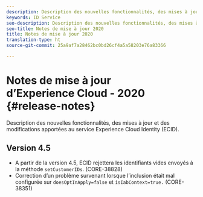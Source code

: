 ```yaml
---
description: Description des nouvelles fonctionnalités, des mises à jour et des modifications apportées au service Experience Cloud Identity.
keywords: ID Service
seo-description: Description des nouvelles fonctionnalités, des mises à jour et des modifications apportées au service Experience Cloud Identity.
seo-title: Notes de mise à jour 2020
title: Notes de mise à jour 2020
translation-type: ht
source-git-commit: 25a9af7a28462bc0bd26cf4a5a58203e76a83366

---
```



# Notes de mise à jour d’Experience Cloud - 2020 {#release-notes}

Description des nouvelles fonctionnalités, des mises à jour et des modifications apportées au service Experience Cloud Identity (ECID).

## Version 4.5

* A partir de la version 4.5, ECID rejettera les identifiants vides envoyés à la méthode `setCustomerIDs`. (CORE-38828)
* Correction d’un problème survenant lorsque l’inclusion était mal configurée sur `doesOptInApply=false` et `isIabContext=true.` (CORE-38351)